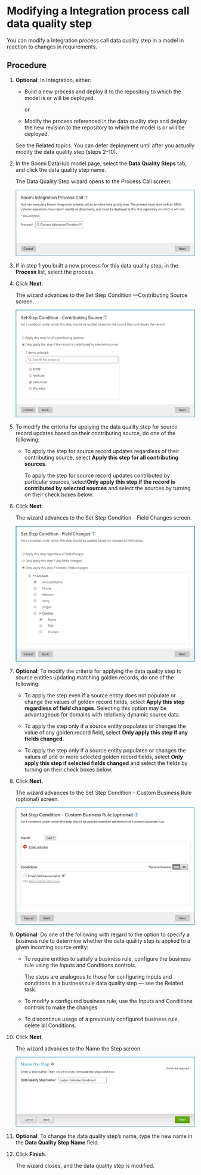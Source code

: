 # Modifying a Integration process call data quality step 

<head>
  <meta name="guidename" content="DataHub"/>
  <meta name="context" content="GUID-9349736b-547a-42a0-ae5c-e80eeff6de92"/>
</head>


You can modify a Integration process call data quality step in a model in reaction to changes in requirements.


## Procedure

1.  **Optional**: In Integration, either:

    -   Build a new process and deploy it to the repository to which the model is or will be deployed.

        or

    -   Modify the process referenced in the data quality step and deploy the new revision to the repository to which the model is or will be deployed.

    See the Related topics. You can defer deployment until after you actually modify the data quality step \(steps 2–10\).

2.  In the Boomi DataHub model page, select the **Data Quality Steps** tab, and click the data quality step name.

    The Data Quality Step wizard opens to the Process Call screen.

    ![Process Call screen of the Data Quality Step wizard](../Images/Models/mdm-db-model-data-quality-step-configure-int-process_089985ac-9ed7-4203-8d4f-72136913ce58.jpg)

3.  If in step 1 you built a new process for this data quality step, in the **Process** list, select the process.

4.  Click **Next**.

    The wizard advances to the Set Step Condition —Contributing Source screen.

    ![Set Step Condition - Contributing Source screen of the Data Quality Step wizard](../Images/Models/mdm-db-model-data-quality-step-set-contributing-source_42935086-4f5a-4b60-a37d-b1fc9dae128f.jpg)

5.  To modify the criteria for applying the data quality step for source record updates based on their contributing source, do one of the following:

    -   To apply the step for source record updates regardless of their contributing source, select **Apply this step for all contributing sources**.

        To apply the step for source record updates contributed by particular sources, select**Only apply this step if the record is contributed by selected sources** and select the sources by turning on their check boxes below.

6.  Click **Next**.

    The wizard advances to the Set Step Condition - Field Changes screen.

    ![mdm-db-model-data-quality-step-set-condition-atm](../Images/Models/mdm-db-model-data-quality-step-set-condition-atm_032ada78-8799-49a6-9f2f-4ef8bc456f17.jpg)

7. **Optional**:  To modify the criteria for applying the data quality step to source entities updating matching golden records, do one of the following:

    -   To apply the step even if a source entity does not populate or change the values of golden record fields, select **Apply this step regardless of field changes**. Selecting this option may be advantageous for domains with relatively dynamic source data.

    -   To apply the step only if a source entity populates or changes the value of any golden record field, select **Only apply this step if any fields changed**.

    -   To apply the step only if a source entity populates or changes the values of one or more selected golden record fields, select **Only apply this step if selected fields changed** and select the fields by turning on their check boxes below.

8.  Click **Next**.

    The wizard advances to the Set Step Condition - Custom Business Rule \(optional\) screen.

    ![Set Step Conditions - Custom Business Rule screen of the Data Quality Step wizard](../Images/Models/mdm-db-model-data-quality-step-set-condition-rule_a17cba71-1f08-4fc5-bec9-c42fb279c87f.jpg)

9.  **Optional**: Do one of the following with regard to the option to specify a business rule to determine whether the data quality step is applied to a given incoming source entity:

    -   To require entities to satisfy a business rule, configure the business rule using the Inputs and Conditions controls.

        The steps are analogous to those for configuring inputs and conditions in a business rule data quality step — see the Related task.

    -   To modify a configured business rule, use the Inputs and Conditions controls to make the changes.

    -   To discontinue usage of a previously configured business rule, delete all Conditions.

10. Click **Next**.

    The wizard advances to the Name the Step screen.

    ![Name the Step screen of the Data Quality Step wizard](../Images/Models/mdm-db-model-data-quality-atm-process-name_8a1bea9e-f10a-45e1-bee3-97ae27df6489.jpg)

11. **Optional**: To change the data quality step’s name, type the new name in the **Data Quality Step Name** field.

12. Click **Finish**.

    The wizard closes, and the data quality step is modified.